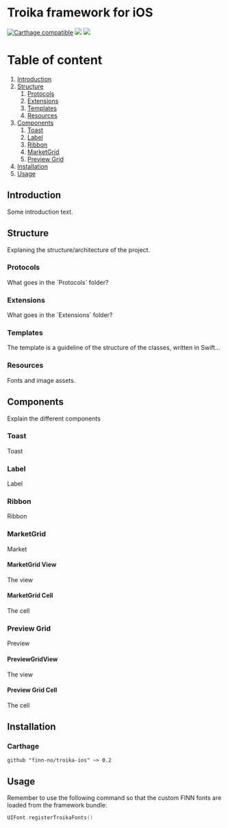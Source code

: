 # Troika framework for iOS
[![Carthage compatible](https://img.shields.io/badge/Carthage-compatible-4BC51D.svg?style=flat)](https://github.com/Carthage/Carthage) ![](https://img.shields.io/badge/platform-iOS-lightgrey.svg) ![](https://img.shields.io/badge/license-Apache%20License%202.0-blue.svg)

# Table of content
1. [Introduction](#introduction)
2. [Structure](#structure)
    1. [Protocols](#protocols)
    2. [Extensions](#extensions)
    3. [Templates](#templates)
    4. [Resources](#resources)
3. [Components](#components)
   1. [Toast](#toast)
   2. [Label](#label)
   3. [Ribbon](#ribbon)
   4. [MarketGrid](#market_grid)
   5. [Preview Grid](#preview_grid)
4. [Installation](#installation)
5. [Usage](#usage)

## Introduction <a name="introduction"></a>
Some introduction text.

## Structure <a name="structure"></a>
Explaning the structure/architecture of the project.

### Protocols <a name="protocols"></a>
What goes in the ´Protocols´ folder?

### Extensions <a name="extensions"></a>
What goes in the ´Extensions´ folder?

### Templates <a name="templates"></a>
The template is a guideline of the structure of the classes, written in Swift...

### Resources <a name="resources"></a>
Fonts and image assets.

## Components <a name="components"></a>
Explain the different components

### Toast <a name="toast"></a>
Toast

### Label <a name="label"></a>
Label

### Ribbon <a name="ribbon"></a>
Ribbon

### MarketGrid <a name="market_grid"></a>
Market
#### MarketGrid View
The view
#### MarketGrid Cell
The cell

### Preview Grid <a name="preview_grid"></a>
Preview
#### PreviewGridView
The view
#### Preview Grid Cell
The cell

## Installation <a name="installation"></a>
### Carthage
```
github "finn-no/troika-ios" ~> 0.2
```
## Usage <a name="usage"></a>
Remember to use the following command so that the custom FINN fonts are loaded from the framework bundle:
``` Swift
UIFont.registerTroikaFonts()
```
